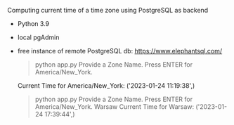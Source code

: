 Computing current time of a time zone using PostgreSQL as backend

* Python 3.9
* local pgAdmin
* free instance of remote PostgreSQL db: https://www.elephantsql.com/


    > python app.py
    Provide a Zone Name.
    Press ENTER for America/New_York.
    
    Current Time for America/New_York:
    ('2023-01-24 11:19:38',)
    
    > python app.py
    Provide a Zone Name.
    Press ENTER for America/New_York.
    Warsaw
    Current Time for Warsaw:
    ('2023-01-24 17:39:44',)


